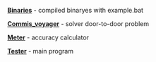 [**Binaries**](../../tree/master/bin) - compiled binaryes with example.bat

[**Commis_voyager**](../../tree/master/commis_voyager) - solver door-to-door problem

[**Meter**](../../tree/master/meter) - accuracy calculator

[**Tester**](../../tree/master/tester) - main program
